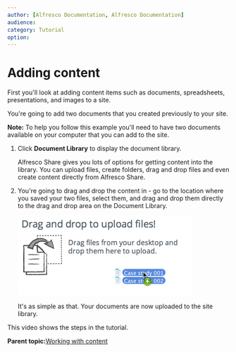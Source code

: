 ```yaml
---
author: [Alfresco Documentation, Alfresco Documentation]
audience: 
category: Tutorial
option: 
---
```


# Adding content

First you'll look at adding content items such as documents, spreadsheets, presentations, and images to a site.

You're going to add two documents that you created previously to your site.

**Note:** To help you follow this example you'll need to have two documents available on your computer that you can add to the site.

1.  Click **Document Library** to display the document library.

    Alfresco Share gives you lots of options for getting content into the library. You can upload files, create folders, drag and drop files and even create content directly from Alfresco Share.

2.  You're going to drag and drop the content in - go to the location where you saved your two files, select them, and drag and drop them directly to the drag and drop area on the Document Library.

    ![Drag and drop](../images/gs-dragdrop.png)

    It's as simple as that. Your documents are now uploaded to the site library.


This video shows the steps in the tutorial.

  

**Parent topic:**[Working with content](../concepts/gs-site-prepare.md)


